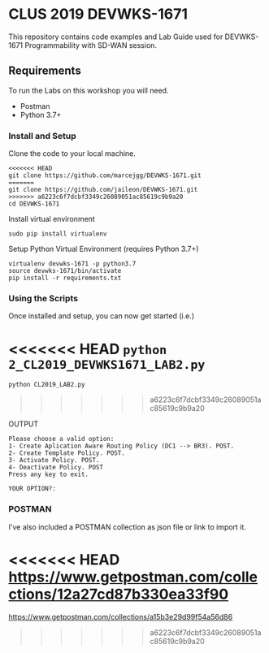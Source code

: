 # CLUS 2019 DEVWKS-1671

This repository contains code examples and Lab Guide used for DEVWKS-1671 Programmability with SD-WAN session.

## Requirements

To run the Labs on this workshop you will need.

* Postman
* Python 3.7+


### Install and Setup

Clone the code to your local machine.

```
<<<<<<< HEAD
git clone https://github.com/marcejgg/DEVWKS-1671.git
=======
git clone https://github.com/jaileon/DEVWKS-1671.git
>>>>>>> a6223c6f7dcbf3349c26089051ac85619c9b9a20
cd DEVWKS-1671
```
Install virtual environment 

```
sudo pip install virtualenv
```

Setup Python Virtual Environment (requires Python 3.7+)

```
virtualenv devwks-1671 -p python3.7
source devwks-1671/bin/activate
pip install -r requirements.txt
```


### Using the Scripts

Once installed and setup, you can now get started (i.e.)


<<<<<<< HEAD
`python 2_CL2019_DEVWKS1671_LAB2.py`
=======
`python CL2019_LAB2.py`
>>>>>>> a6223c6f7dcbf3349c26089051ac85619c9b9a20

OUTPUT

```
Please choose a valid option:
1- Create Aplication Aware Routing Policy (DC1 --> BR3). POST.
2- Create Template Policy. POST.
3- Activate Policy. POST.
4- Deactivate Policy. POST
Press any key to exit.

YOUR OPTION?:
```
### POSTMAN

I've also included a POSTMAN collection as json file or link to import it.

<<<<<<< HEAD
<https://www.getpostman.com/collections/12a27cd87b330ea33f90>
=======
<https://www.getpostman.com/collections/a15b3e29d99f54a56d86>
>>>>>>> a6223c6f7dcbf3349c26089051ac85619c9b9a20
